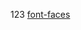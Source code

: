 123
[font-faces](http://fonts.googleapis.com/css?family=Roboto:400,100,100italic,300,300italic,400italic,500,500italic,700,700italic,900,900italic)
